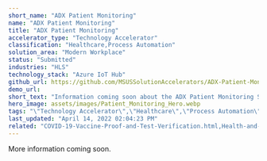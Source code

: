 ```yaml
---
short_name: "ADX Patient Monitoring"
name: "ADX Patient Monitoring"
title: "ADX Patient Monitoring"
accelerator_type: "Technology Accelerator"
classification: "Healthcare,Process Automation"
solution_area: "Modern Workplace"
status: "Submitted"
industries: "HLS"
technology_stack: "Azure IoT Hub"
github_url: https://github.com/MSUSSolutionAccelerators/ADX-Patient-Monitoring-Solution-Accelerator
demo_url: 
short_text: "Information coming soon about the ADX Patient Monitoring Solution Accelerator."
hero_image: assets/images/Patient_Monitoring_Hero.webp
tags: "\"Technology Accelerator\",\"Healthcare\",\"Process Automation\",\"HLS\",\"Azure IoT Hub\""
last_updated: "April 14, 2022 02:04:23 PM"
related: "COVID-19-Vaccine-Proof-and-Test-Verification.html,Health-and-Human-Services-Datahub.html,Healthcare-Blockchain.html,Overdose-Prevention.html,Patient-Risk-Analyzer.html"
---
```

More information coming soon.
